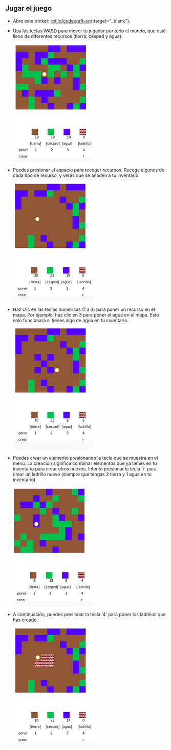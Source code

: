 ## Jugar el juego

+ Abre este trinket: [rpf.io/codecraft-on](http://rpf.io/codecraft-on){:target="_blank"}.

+ Usa las teclas WASD para mover tu jugador por todo el mundo, que está lleno de diferentes recursos (tierra, césped y agua).
    
    ![screenshot](images/craft-move.png)

+ Puedes presionar el espacio para recoger recursos. Recoge algunos de cada tipo de recurso, y verás que se añaden a tu inventario.
    
    ![screenshot](images/craft-pickup.png)

+ Haz clic en las teclas numéricas (1 a 3) para poner un recurso en el mapa. Por ejemplo, haz clic en 3 para poner el agua en el mapa. Esto solo funcionará si tienes algo de agua en tu inventario.
    
    ![screenshot](images/craft-place-water.png)

+ Puedes crear un elemento presionando la tecla que se muestra en el menú. La creación significa combinar elementos que ya tienes en tu inventario para crear otros nuevos. Intenta presionar la tecla 'r' para crear un ladrillo nuevo (siempre que tengas 2 tierra y 1 agua en tu inventario).
    
    ![screenshot](images/craft-craft-brick.png)

+ A continuación, puedes presionar la tecla '4' para poner los ladrillos que has creado.
    
    ![screenshot](images/craft-place-brick.png)